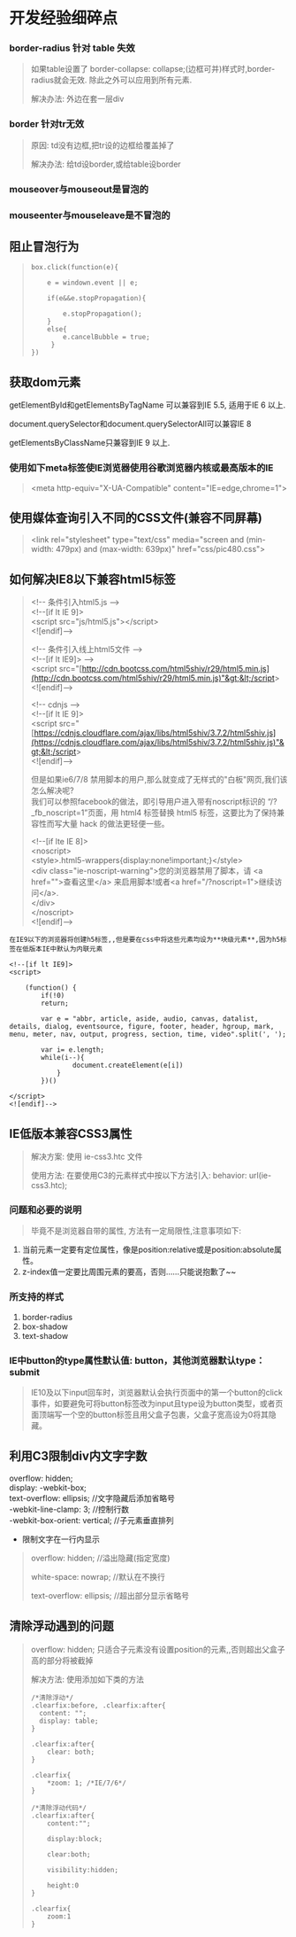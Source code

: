 # 开发经验细碎点

### border-radius 针对 table 失效 <a id="border-radius-&#x9488;&#x5BF9;-table-&#x5931;&#x6548;"></a>

> 如果table设置了 border-collapse: collapse;\(边框可并\)样式时,border-radius就会无效. 除此之外可以应用到所有元素.
>
> 解决办法: 外边在套一层div

### border 针对tr无效 <a id="border-&#x9488;&#x5BF9;tr&#x65E0;&#x6548;"></a>

> 原因: td没有边框,把tr设的边框给覆盖掉了
>
> 解决办法: 给td设border,或给table设border

### mouseover与mouseout是冒泡的 <a id="mouseover&#x4E0E;mouseout&#x662F;&#x5192;&#x6CE1;&#x7684;"></a>

### mouseenter与mouseleave是不冒泡的 <a id="mouseenter&#x4E0E;mouseleave&#x662F;&#x4E0D;&#x5192;&#x6CE1;&#x7684;"></a>

## 阻止冒泡行为 <a id="&#x963B;&#x6B62;&#x5192;&#x6CE1;&#x884C;&#x4E3A;"></a>

> ```text
> box.click(function(e){
>     
>     e = windown.event || e;
>         
>     if(e&&e.stopPropagation){
>             
>         e.stopPropagation();
>     }
>     else{    
>         e.cancelBubble = true;
>      }
> })
> ```

## 获取dom元素 <a id="&#x83B7;&#x53D6;dom&#x5143;&#x7D20;"></a>

getElementById和getElementsByTagName 可以兼容到IE 5.5, 适用于IE 6 以上.

document.querySelector和document.querySelectorAll可以兼容IE 8

getElementsByClassName只兼容到IE 9 以上.

### 使用如下meta标签使IE浏览器使用谷歌浏览器内核或最高版本的IE <a id="&#x4F7F;&#x7528;&#x5982;&#x4E0B;meta&#x6807;&#x7B7E;&#x4F7F;ie&#x6D4F;&#x89C8;&#x5668;&#x4F7F;&#x7528;&#x8C37;&#x6B4C;&#x6D4F;&#x89C8;&#x5668;&#x5185;&#x6838;&#x6216;&#x6700;&#x9AD8;&#x7248;&#x672C;&#x7684;ie"></a>

> &lt;meta http-equiv="X-UA-Compatible" content="IE=edge,chrome=1"&gt;

## 使用媒体查询引入不同的CSS文件\(兼容不同屏幕\) <a id="&#x4F7F;&#x7528;&#x5A92;&#x4F53;&#x67E5;&#x8BE2;&#x5F15;&#x5165;&#x4E0D;&#x540C;&#x7684;css&#x6587;&#x4EF6;&#x517C;&#x5BB9;&#x4E0D;&#x540C;&#x5C4F;&#x5E55;"></a>

> &lt;link rel="stylesheet" type="text/css" media="screen and \(min-width: 479px\) and \(max-width: 639px\)" href="css/pic480.css"&gt;

## 如何解决IE8以下兼容html5标签 <a id="&#x5982;&#x4F55;&#x89E3;&#x51B3;ie8&#x4EE5;&#x4E0B;&#x517C;&#x5BB9;html5&#x6807;&#x7B7E;"></a>

> &lt;!-- 条件引入html5.js --&gt;  
> &lt;!--\[if lt IE 9\]&gt;  
> &lt;script src="js/html5.js"&gt;&lt;/script&gt;  
> &lt;!\[endif\]--&gt;
>
> &lt;!-- 条件引入线上html5文件 --&gt;  
> &lt;!--\[if lt IE9\]&gt; --&gt;  
> &lt;script src="[http://cdn.bootcss.com/html5shiv/r29/html5.min.js](http://cdn.bootcss.com/html5shiv/r29/html5.min.js)"&gt;&lt;/script&gt;  
> &lt;!\[endif\]--&gt;
>
> &lt;!-- cdnjs --&gt;  
> &lt;!--\[if lt IE 9\]&gt;  
> &lt;script src="[https://cdnjs.cloudflare.com/ajax/libs/html5shiv/3.7.2/html5shiv.js](https://cdnjs.cloudflare.com/ajax/libs/html5shiv/3.7.2/html5shiv.js)"&gt;&lt;/script&gt;  
> &lt;!\[endif\]--&gt;
>
> 但是如果ie6/7/8 禁用脚本的用户,那么就变成了无样式的"白板"网页,我们该怎么解决呢?  
> 我们可以参照facebook的做法，即引导用户进入带有noscript标识的 “/?\_fb\_noscript=1”页面，用 html4 标签替换 html5 标签，这要比为了保持兼容性而写大量 hack 的做法更轻便一些。
>
> &lt;!--\[if lte IE 8\]&gt;  
> &lt;noscript&gt;  
> &lt;style&gt;.html5-wrappers{display:none!important;}&lt;/style&gt;  
> &lt;div class="ie-noscript-warning"&gt;您的浏览器禁用了脚本，请 &lt;a href=""&gt;查看这里&lt;/a&gt; 来启用脚本!或者&lt;a href="/?noscript=1"&gt;继续访问&lt;/a&gt;.  
> &lt;/div&gt;  
> &lt;/noscript&gt;  
> &lt;!\[endif\]--&gt;

```text
在IE9以下的浏览器将创建h5标签,,但是要在css中将这些元素均设为**块级元素**,因为h5标签在低版本IE中默认为内联元素

<!--[if lt IE9]>
<script>

    (function() {
        if(!0) 
        return;

        var e = "abbr, article, aside, audio, canvas, datalist, details, dialog, eventsource, figure, footer, header, hgroup, mark, menu, meter, nav, output, progress, section, time, video".split(', ');

        var i= e.length;
        while(i--){
                document.createElement(e[i])
            }
        })()

</script>
<![endif]-->
```

## IE低版本兼容CSS3属性 <a id="ie&#x4F4E;&#x7248;&#x672C;&#x517C;&#x5BB9;css3&#x5C5E;&#x6027;"></a>

> 解决方案: 使用 ie-css3.htc 文件
>
> 使用方法: 在要使用C3的元素样式中按以下方法引入: behavior: url\(ie-css3.htc\);

### 问题和必要的说明 <a id="&#x95EE;&#x9898;&#x548C;&#x5FC5;&#x8981;&#x7684;&#x8BF4;&#x660E;"></a>

> 毕竟不是浏览器自带的属性, 方法有一定局限性,注意事项如下:

1. 当前元素一定要有定位属性，像是position:relative或是position:absolute属性。
2. z-index值一定要比周围元素的要高，否则……只能说抱歉了~~

### 所支持的样式 <a id="&#x6240;&#x652F;&#x6301;&#x7684;&#x6837;&#x5F0F;"></a>

1. border-radius
2. box-shadow
3. text-shadow

### IE中button的type属性默认值: button，其他浏览器默认type：submit

> IE10及以下input回车时，浏览器默认会执行页面中的第一个button的click事件，如要避免可将button标签改为input且type设为button类型，或者页面顶端写一个空的button标签且用父盒子包裹，父盒子宽高设为0将其隐藏。

## 利用C3限制div内文字字数 <a id="&#x5229;&#x7528;c3&#x9650;&#x5236;div&#x5185;&#x6587;&#x5B57;&#x5B57;&#x6570;"></a>

overflow: hidden;  
display: -webkit-box;  
text-overflow: ellipsis; //文字隐藏后添加省略号  
-webkit-line-clamp: 3; //控制行数  
-webkit-box-orient: vertical; //子元素垂直排列

* 限制文字在一行内显示

> overflow: hidden; //溢出隐藏\(指定宽度\)
>
> white-space: nowrap; //默认在不换行
>
> text-overflow: ellipsis; //超出部分显示省略号

## 清除浮动遇到的问题 <a id="&#x6E05;&#x9664;&#x6D6E;&#x52A8;&#x9047;&#x5230;&#x7684;&#x95EE;&#x9898;"></a>

> overflow: hidden; 只适合子元素没有设置position的元素,,否则超出父盒子高的部分将被截掉
>
> 解决方法: 使用添加如下类的方法
>
> ```text
> /*清除浮动*/
> .clearfix:before, .clearfix:after{
>   content: "";
>   display: table;
> }
>
> .clearfix:after{
>     clear: both;
> }
>
> .clearfix{
>     *zoom: 1; /*IE/7/6*/
> }
> ```
>
> ```text
> /*清除浮动代码*/
> .clearfix:after{   
>     content:"";
>        
>     display:block;
>         
>     clear:both;
>         
>     visibility:hidden;
>         
>     height:0
> }    
>
> .clearfix{
>     zoom:1
> }
> ```


